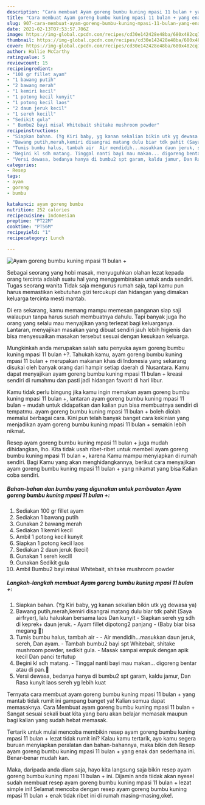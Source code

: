 ```yaml
---
description: "Cara membuat Ayam goreng bumbu kuning mpasi 11 bulan + yang enak Untuk Jualan"
title: "Cara membuat Ayam goreng bumbu kuning mpasi 11 bulan + yang enak Untuk Jualan"
slug: 907-cara-membuat-ayam-goreng-bumbu-kuning-mpasi-11-bulan-yang-enak-untuk-jualan
date: 2021-02-13T07:53:57.706Z
image: https://img-global.cpcdn.com/recipes/cd30e142428e48ba/680x482cq70/ayam-goreng-bumbu-kuning-mpasi-11-bulan-foto-resep-utama.jpg
thumbnail: https://img-global.cpcdn.com/recipes/cd30e142428e48ba/680x482cq70/ayam-goreng-bumbu-kuning-mpasi-11-bulan-foto-resep-utama.jpg
cover: https://img-global.cpcdn.com/recipes/cd30e142428e48ba/680x482cq70/ayam-goreng-bumbu-kuning-mpasi-11-bulan-foto-resep-utama.jpg
author: Hallie McCarthy
ratingvalue: 5
reviewcount: 15
recipeingredient:
- "100 gr fillet ayam"
- "1 bawang putih"
- "2 bawang merah"
- "1 kemiri kecil"
- "1 potong kecil kunyit"
- "1 potong kecil laos"
- "2 daun jeruk kecil"
- "1 sereh kecill"
- "Sedikit gula"
- " Bumbu2 bayi misal Whitebait shitake mushroom powder"
recipeinstructions:
- "Siapkan bahan. (Yg Kiri baby, yg kanan sekalian bikin utk yg dewasa ya)"
- "Bawang putih,merah,kemiri disangrai matang dulu biar tdk pahit (Saya airfryer), lalu haluskan bersama laos Dan kunyit Siapkan sereh yg sdh di keprek+ daun jeruk. Ayam fillet dipotong2 panjang (Baby biar bisa megang 😬)"
- "Tumis bumbu halus, tambah air  Air mendidih...masukkan daun jeruk, sereh, Dan ayam. Tambah bumbu2 bayi spt Whitebait, shitake mushroom powder, sedikit gula.  Masak sampai empuk dengan apik kecil Dan panci tertutup"
- "Begini kl sdh matang. Tinggal nanti bayi mau makan... digoreng bentar atau di pan.💚"
- "Versi dewasa, bedanya hanya di bumbu2 spt garam, kaldu jamur, Dan Rasa kunyit laos sereh yg lebih kuat"
categories:
- Resep
tags:
- ayam
- goreng
- bumbu

katakunci: ayam goreng bumbu 
nutrition: 252 calories
recipecuisine: Indonesian
preptime: "PT22M"
cooktime: "PT56M"
recipeyield: "1"
recipecategory: Lunch

---
```



![Ayam goreng bumbu kuning mpasi 11 bulan +](https://img-global.cpcdn.com/recipes/cd30e142428e48ba/680x482cq70/ayam-goreng-bumbu-kuning-mpasi-11-bulan-foto-resep-utama.jpg)

Sebagai seorang yang hobi masak, menyuguhkan olahan lezat kepada orang tercinta adalah suatu hal yang menggembirakan untuk anda sendiri. Tugas seorang  wanita Tidak saja mengurus rumah saja, tapi kamu pun harus memastikan kebutuhan gizi tercukupi dan hidangan yang dimakan keluarga tercinta mesti mantab.

Di era  sekarang, kamu memang mampu memesan panganan siap saji walaupun tanpa harus susah membuatnya dahulu. Tapi banyak juga lho orang yang selalu mau menyajikan yang terlezat bagi keluarganya. Lantaran, menyajikan masakan yang dibuat sendiri jauh lebih higienis dan bisa menyesuaikan masakan tersebut sesuai dengan kesukaan keluarga. 



Mungkinkah anda merupakan salah satu penyuka ayam goreng bumbu kuning mpasi 11 bulan +?. Tahukah kamu, ayam goreng bumbu kuning mpasi 11 bulan + merupakan makanan khas di Indonesia yang sekarang disukai oleh banyak orang dari hampir setiap daerah di Nusantara. Kamu dapat menyajikan ayam goreng bumbu kuning mpasi 11 bulan + kreasi sendiri di rumahmu dan pasti jadi hidangan favorit di hari libur.

Kamu tidak perlu bingung jika kamu ingin memakan ayam goreng bumbu kuning mpasi 11 bulan +, lantaran ayam goreng bumbu kuning mpasi 11 bulan + mudah untuk didapatkan dan kalian pun bisa membuatnya sendiri di tempatmu. ayam goreng bumbu kuning mpasi 11 bulan + boleh diolah memalui berbagai cara. Kini pun telah banyak banget cara kekinian yang menjadikan ayam goreng bumbu kuning mpasi 11 bulan + semakin lebih nikmat.

Resep ayam goreng bumbu kuning mpasi 11 bulan + juga mudah dihidangkan, lho. Kita tidak usah ribet-ribet untuk membeli ayam goreng bumbu kuning mpasi 11 bulan +, karena Kamu mampu menyiapkan di rumah sendiri. Bagi Kamu yang akan menghidangkannya, berikut cara menyajikan ayam goreng bumbu kuning mpasi 11 bulan + yang nikamat yang bisa Kalian coba sendiri.

<!--inarticleads1-->

##### Bahan-bahan dan bumbu yang digunakan untuk pembuatan Ayam goreng bumbu kuning mpasi 11 bulan +:

1. Sediakan 100 gr fillet ayam
1. Sediakan 1 bawang putih
1. Gunakan 2 bawang merah
1. Sediakan 1 kemiri kecil
1. Ambil 1 potong kecil kunyit
1. Siapkan 1 potong kecil laos
1. Sediakan 2 daun jeruk (kecil)
1. Gunakan 1 sereh kecill
1. Gunakan Sedikit gula
1. Ambil  Bumbu2 bayi misal Whitebait, shitake mushroom powder




<!--inarticleads2-->

##### Langkah-langkah membuat Ayam goreng bumbu kuning mpasi 11 bulan +:

1. Siapkan bahan. (Yg Kiri baby, yg kanan sekalian bikin utk yg dewasa ya)
1. Bawang putih,merah,kemiri disangrai matang dulu biar tdk pahit (Saya airfryer), lalu haluskan bersama laos Dan kunyit - Siapkan sereh yg sdh di keprek+ daun jeruk. - Ayam fillet dipotong2 panjang - (Baby biar bisa megang 😬)
1. Tumis bumbu halus, tambah air -  - Air mendidih...masukkan daun jeruk, sereh, Dan ayam. - Tambah bumbu2 bayi spt Whitebait, shitake mushroom powder, sedikit gula.  - Masak sampai empuk dengan apik kecil Dan panci tertutup
1. Begini kl sdh matang. - Tinggal nanti bayi mau makan... digoreng bentar atau di pan.💚
1. Versi dewasa, bedanya hanya di bumbu2 spt garam, kaldu jamur, Dan Rasa kunyit laos sereh yg lebih kuat




Ternyata cara membuat ayam goreng bumbu kuning mpasi 11 bulan + yang mantab tidak rumit ini gampang banget ya! Kalian semua dapat memasaknya. Cara Membuat ayam goreng bumbu kuning mpasi 11 bulan + Sangat sesuai sekali buat kita yang baru akan belajar memasak maupun bagi kalian yang sudah hebat memasak.

Tertarik untuk mulai mencoba membikin resep ayam goreng bumbu kuning mpasi 11 bulan + lezat tidak rumit ini? Kalau kamu tertarik, ayo kamu segera buruan menyiapkan peralatan dan bahan-bahannya, maka bikin deh Resep ayam goreng bumbu kuning mpasi 11 bulan + yang enak dan sederhana ini. Benar-benar mudah kan. 

Maka, daripada anda diam saja, hayo kita langsung saja bikin resep ayam goreng bumbu kuning mpasi 11 bulan + ini. Dijamin anda tiidak akan nyesel sudah membuat resep ayam goreng bumbu kuning mpasi 11 bulan + lezat simple ini! Selamat mencoba dengan resep ayam goreng bumbu kuning mpasi 11 bulan + enak tidak ribet ini di rumah masing-masing,oke!.

